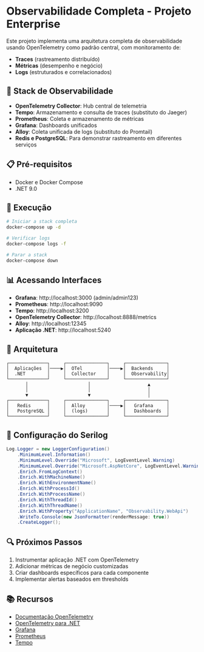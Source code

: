 # Observabilidade Completa - Projeto Enterprise

Este projeto implementa uma arquitetura completa de observabilidade usando OpenTelemetry como padrão central, com monitoramento de:

- **Traces** (rastreamento distribuído)
- **Métricas** (desempenho e negócio)
- **Logs** (estruturados e correlacionados)

## 🚀 Stack de Observabilidade

- **OpenTelemetry Collector**: Hub central de telemetria
- **Tempo**: Armazenamento e consulta de traces (substituto do Jaeger)
- **Prometheus**: Coleta e armazenamento de métricas
- **Grafana**: Dashboards unificados
- **Alloy**: Coleta unificada de logs (substituto do Promtail)
- **Redis e PostgreSQL**: Para demonstrar rastreamento em diferentes serviços

## 📋 Pré-requisitos

- Docker e Docker Compose
- .NET 9.0

## 🔧 Execução

```bash
# Iniciar a stack completa
docker-compose up -d

# Verificar logs
docker-compose logs -f

# Parar a stack
docker-compose down
```

## 📊 Acessando Interfaces

- **Grafana**: http://localhost:3000 (admin/admin123)
- **Prometheus**: http://localhost:9090
- **Tempo**: http://localhost:3200
- **OpenTelemetry Collector**: http://localhost:8888/metrics
- **Alloy**: http://localhost:12345
- **Aplicação .NET**: http://localhost:5240

## 🧩 Arquitetura

```
┌──────────────┐     ┌───────────────┐     ┌───────────────┐
│  Aplicações  │────▶│  OTel         │────▶│  Backends     │
│  .NET        │     │  Collector    │     │  Observability│
└──────────────┘     └───────────────┘     └───────────────┘
       │                      │                     ▲
       │                      │                     │
       ▼                      ▼                     │
┌──────────────┐     ┌───────────────┐     ┌───────────────┐
│   Redis      │     │  Alloy        │────▶│   Grafana     │
│   PostgreSQL │     │  (logs)       │     │   Dashboards  │
└──────────────┘     └───────────────┘     └───────────────┘
```

## 📝 Configuração do Serilog

```csharp
Log.Logger = new LoggerConfiguration()
    .MinimumLevel.Information()
    .MinimumLevel.Override("Microsoft", LogEventLevel.Warning)
    .MinimumLevel.Override("Microsoft.AspNetCore", LogEventLevel.Warning)
    .Enrich.FromLogContext()
    .Enrich.WithMachineName()
    .Enrich.WithEnvironmentName()
    .Enrich.WithProcessId()
    .Enrich.WithProcessName()
    .Enrich.WithThreadId()
    .Enrich.WithThreadName()
    .Enrich.WithProperty("ApplicationName", "Observability.WebApi")
    .WriteTo.Console(new JsonFormatter(renderMessage: true))
    .CreateLogger();
```

## 🔍 Próximos Passos

1. Instrumentar aplicação .NET com OpenTelemetry
2. Adicionar métricas de negócio customizadas
3. Criar dashboards específicos para cada componente
4. Implementar alertas baseados em thresholds

## 📚 Recursos

- [Documentação OpenTelemetry](https://opentelemetry.io/docs/)
- [OpenTelemetry para .NET](https://github.com/open-telemetry/opentelemetry-dotnet)
- [Grafana](https://grafana.com/docs/)
- [Prometheus](https://prometheus.io/docs/)
- [Tempo](https://grafana.com/docs/tempo/latest/)